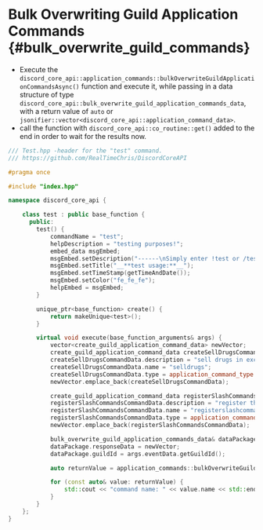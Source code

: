 Bulk Overwriting Guild Application Commands {#bulk_overwrite_guild_commands}
============
- Execute the `discord_core_api::application_commands::bulkOverwriteGuildApplicationCommandsAsync()` function and execute it, while passing in a data structure of type `discord_core_api::bulk_overwrite_guild_application_commands_data`, with a return value of `auto` or `jsonifier::vector<discord_core_api::application_command_data>`.
- call the function with `discord_core_api::co_routine::get()` added to the end in order to wait for the results now.

```cpp
/// Test.hpp -header for the "test" command.
/// https://github.com/RealTimeChris/DiscordCoreAPI

#pragma once

#include "index.hpp"

namespace discord_core_api {

	class test : public base_function {
	  public:
		test() {
			commandName = "test";
			helpDescription = "testing purposes!";
			embed_data msgEmbed;
			msgEmbed.setDescription("------\nSimply enter !test or /test!\n------");
			msgEmbed.setTitle("__**test usage:**__");
			msgEmbed.setTimeStamp(getTimeAndDate());
			msgEmbed.setColor("fe_fe_fe");
			helpEmbed = msgEmbed;
		}

		unique_ptr<base_function> create() {
			return makeUnique<test>();
		}

		virtual void execute(base_function_arguments& args) {
			vector<create_guild_application_command_data> newVector;
			create_guild_application_command_data createSellDrugsCommandData;
			createSellDrugsCommandData.description = "sell drugs in exchange for some currency!";
			createSellDrugsCommandData.name = "selldrugs";
			createSellDrugsCommandData.type = application_command_type::Chat_Input;
			newVector.emplace_back(createSellDrugsCommandData);

			create_guild_application_command_data registerSlashCommandsCommandData;
			registerSlashCommandsCommandData.description = "register the programmatically designated slash commands.";
			registerSlashCommandsCommandData.name = "registerslashcommands";
			registerSlashCommandsCommandData.type = application_command_type::Chat_Input;
			newVector.emplace_back(registerSlashCommandsCommandData);

			bulk_overwrite_guild_application_commands_data& dataPackage;
			dataPackage.responseData = newVector;
			dataPackage.guildId = args.eventData.getGuildId();

			auto returnValue = application_commands::bulkOverwriteGuildApplicationCommandsAsync(dataPackage).get();

			for (const auto& value: returnValue) {
				std::cout << "command name: " << value.name << std::endl;
			}
		}
	};
}
```